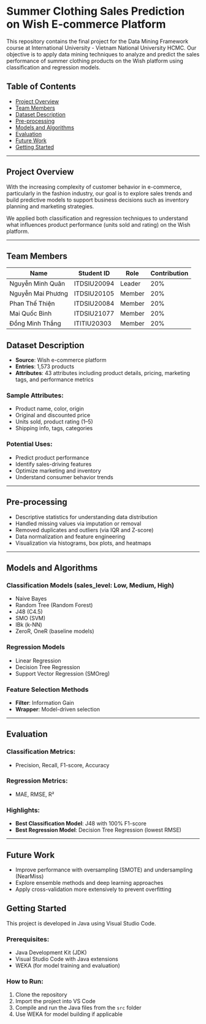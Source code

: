 # Summer Clothing Sales Prediction on Wish E-commerce Platform

This repository contains the final project for the Data Mining Framework course at International University - Vietnam National University HCMC. Our objective is to apply data mining techniques to analyze and predict the sales performance of summer clothing products on the Wish platform using classification and regression models.

## Table of Contents

- [Project Overview](#project-overview)
- [Team Members](#team-members)
- [Dataset Description](#dataset-description)
- [Pre-processing](#pre-processing)
- [Models and Algorithms](#models-and-algorithms)
- [Evaluation](#evaluation)
- [Future Work](#future-work)
- [Getting Started](#getting-started)


---

## Project Overview

With the increasing complexity of customer behavior in e-commerce, particularly in the fashion industry, our goal is to explore sales trends and build predictive models to support business decisions such as inventory planning and marketing strategies.

We applied both classification and regression techniques to understand what influences product performance (units sold and rating) on the Wish platform.

---

## Team Members

| Name              | Student ID   | Role   | Contribution |
|-------------------|--------------|--------|--------------|
| Nguyễn Minh Quân  | ITDSIU20094  | Leader | 20%          |
| Nguyễn Mai Phương | ITDSIU20105  | Member | 20%          |
| Phan Thế Thiện    | ITDSIU20084  | Member | 20%          |
| Mai Quốc Bình     | ITDSIU21077  | Member | 20%          |
| Đồng Minh Thắng   | ITITIU20303  | Member | 20%          |

## Dataset Description

- **Source**: Wish e-commerce platform
- **Entries**: 1,573 products
- **Attributes**: 43 attributes including product details, pricing, marketing tags, and performance metrics

### Sample Attributes:
- Product name, color, origin
- Original and discounted price
- Units sold, product rating (1–5)
- Shipping info, tags, categories

### Potential Uses:
- Predict product performance
- Identify sales-driving features
- Optimize marketing and inventory
- Understand consumer behavior trends

---

## Pre-processing

- Descriptive statistics for understanding data distribution
- Handled missing values via imputation or removal
- Removed duplicates and outliers (via IQR and Z-score)
- Data normalization and feature engineering
- Visualization via histograms, box plots, and heatmaps

---

## Models and Algorithms

### Classification Models (sales_level: Low, Medium, High)
- Naive Bayes
- Random Tree (Random Forest)
- J48 (C4.5)
- SMO (SVM)
- IBk (k-NN)
- ZeroR, OneR (baseline models)

### Regression Models
- Linear Regression
- Decision Tree Regression
- Support Vector Regression (SMOreg)

### Feature Selection Methods
- **Filter**: Information Gain
- **Wrapper**: Model-driven selection

---

## Evaluation

### Classification Metrics:
- Precision, Recall, F1-score, Accuracy

### Regression Metrics:
- MAE, RMSE, R²

### Highlights:
- **Best Classification Model**: J48 with 100% F1-score
- **Best Regression Model**: Decision Tree Regression (lowest RMSE)

---

## Future Work

- Improve performance with oversampling (SMOTE) and undersampling (NearMiss)
- Explore ensemble methods and deep learning approaches
- Apply cross-validation more extensively to prevent overfitting

## Getting Started

This project is developed in Java using Visual Studio Code.

### Prerequisites:
- Java Development Kit (JDK)
- Visual Studio Code with Java extensions
- WEKA (for model training and evaluation)

### How to Run:
1. Clone the repository
2. Import the project into VS Code
3. Compile and run the Java files from the `src` folder
4. Use WEKA for model building if applicable


